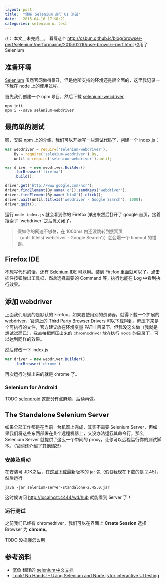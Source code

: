 ```yaml
---
layout: post
title:  "使用 Selenium 进行 UI 测试"
date:   2015-04-16 17:58:21
categories: selenium ui test
---
```


`注：` 本文__未完成__。
看看这个 http://csbun.github.io/blog/browser-perf/selenium/performance/2015/02/10/use-browser-perf.html 也用了 Selenium

## 准备环境

[Selenium](http://www.seleniumhq.org/) 虽然官网做得很丑，但是他所支持的环境还是很全面的，这里我记录一下我在 node 上的使用过程。

首先我们创建一个 npm 项目，然后下载 [selenium-webdriver](https://www.npmjs.com/package/selenium-webdriver)

```
npm init
npm i --save selenium-webdriver
```


## 最简单的测试

嗯，安装 npm 上的介绍，我们可以开始写一些测试代码了，创建一个 index.js：

```javascript
var webdriver = require('selenium-webdriver'),
    By = require('selenium-webdriver').By,
    until = require('selenium-webdriver').until;

var driver = new webdriver.Builder()
    .forBrowser('firefox')
    .build();

driver.get('http://www.google.com/ncr');
driver.findElement(By.name('q')).sendKeys('webdriver');
driver.findElement(By.name('btnG')).click();
driver.wait(until.titleIs('webdriver - Google Search'), 1000);
driver.quit();
```

运行 `node index.js` 就会看到你的 Firefox 弹出来然后打开了 google 首页，接着搜索了 'webdriver' 之后就关闭了。

> 假如你的网速不够快，在 1000ms 内还没跳转到搜索页（until.titleIs('webdriver - Google Search')）就会爆一个 timeout 的错误。


## Firefox IDE

不想写代码的话，还有 [Selenium IDE](http://www.seleniumhq.org/projects/ide/) 可以用。装到 Firefox 里面就可以了。点击插件按钮弹出工具框，然后选择需要的 Command 等，执行也能在 Log 中看到执行效果。


## 添加 webdriver

上面我们用到的是默认的 Firefox，如果要使用别的浏览器，就得下载一个扩展的 webdriver，官网上的 [Third Party Browser Drivers](http://www.seleniumhq.org/download/) 可以下载得到。解压下来是个可执行的文件，官方建议放在环境变量 PATH 目录下。但我没这么做（我就是想试试而已），我直接把解压出来的 [chromedriver](http://chromedriver.storage.googleapis.com/index.html?path=2.15/) 放在执行 node 的目录下，可以达到同样的效果。

然后修改一下 index.js 

```javascript
var driver = new webdriver.Builder()
    .forBrowser('chrome')
```

再次运行时弹出来的就是 chrome 了。


### Selenium for Android

TODO [selendroid](http://selendroid.io/)
这部分有点麻烦，后续再做。

## The Standalone Selenium Server

如果全部工作都是在当前一台机器上完成，其实不需要 Selenium Server，但如果我们将这些东西部署在某个远程机器上，又没办法运行其命令行，那么 Selenium Server 就提供了这么一个中间的 proxy，让你可以远程运行你的测试脚本。（官网还介绍了[其他情况](http://www.seleniumhq.org/docs/03_webdriver.jsp#webdriver-and-the-selenium-server)）

### 安装及启动

在安装可 JDK之后，在[这里下载](http://selenium-release.storage.googleapis.com/index.html)最新版本的 jar 包（假设我现在下载的是 2.45），然后运行

```
java -jar selenium-server-standalone-2.45.0.jar
```

这时候访问 [http://localhost:4444/wd/hub](http://localhost:4444/wd/hub) 就能看到 Server 了！

### 运行测试

之前我们已经有 chromedriver，我们可以在界面上 __Create Session__ 选择 Browser 为 __chrome__。

TODO 没搞懂怎么用

## 参考资料

- [沉鱼](https://github.com/fool2fish) 翻译的 [selenium 中文文档](https://github.com/fool2fish/selenium-doc)
- [Look! No Hands! - Using Selenium and Node.js for interactive UI testing](http://randomjavascript.blogspot.co.uk/2015/04/look-no-hands-using-selenium-and-nodejs.html)